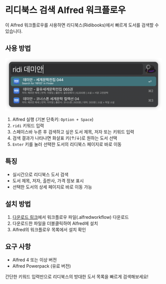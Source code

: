 # 리디북스 검색 Alfred 워크플로우

이 Alfred 워크플로우를 사용하면 리디북스(Ridibooks)에서 빠르게 도서를 검색할 수 있습니다.

## 사용 방법

![usage](search_ridi.png)

1. Alfred 실행 (기본 단축키: `Option + Space`)
2. `ridi` 키워드 입력
3. 스페이스바 누른 후 검색하고 싶은 도서 제목, 저자 또는 키워드 입력
4. 검색 결과가 나타나면 화살표 키(↑/↓)로 원하는 도서 선택
5. `Enter` 키를 눌러 선택한 도서의 리디북스 페이지로 바로 이동

## 특징

- 실시간으로 리디북스 도서 검색
- 도서 제목, 저자, 출판사, 가격 정보 표시
- 선택한 도서의 상세 페이지로 바로 이동 가능

## 설치 방법

1. [다운로드 링크](https://github.com/seungdols/alfred_ridibooks/releases/download/0.0.1/Search.RIDI.books.alfredworkflow)에서 워크플로우 파일(.alfredworkflow) 다운로드
2. 다운로드한 파일을 더블클릭하여 Alfred에 설치
3. Alfred의 워크플로우 목록에서 설치 확인

## 요구 사항

- Alfred 4 또는 이상 버전
- Alfred Powerpack (유료 버전)

간단한 키워드 입력만으로 리디북스의 방대한 도서 목록을 빠르게 검색해보세요!

